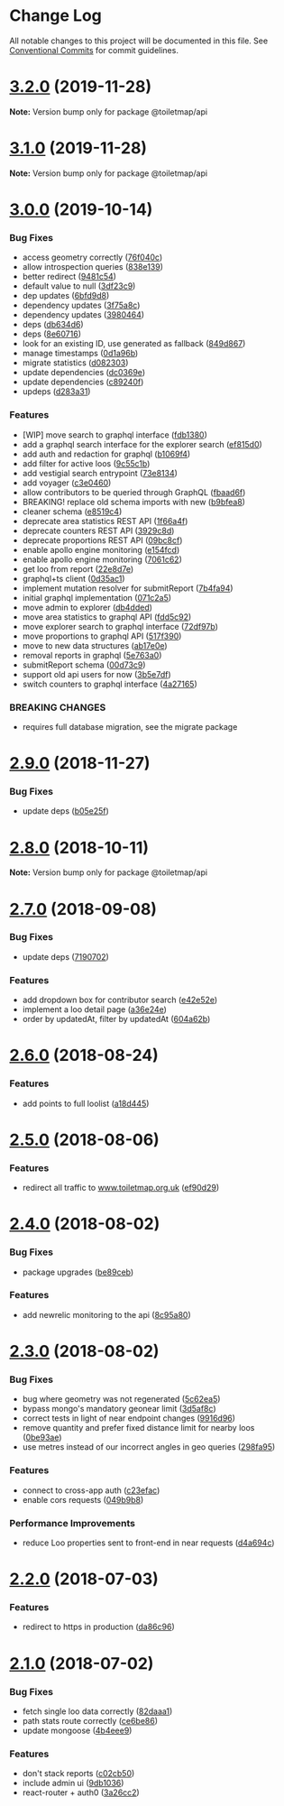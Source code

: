 # Change Log

All notable changes to this project will be documented in this file.
See [Conventional Commits](https://conventionalcommits.org) for commit guidelines.

# [3.2.0](https://github.com/neontribe/gbptm/compare/v3.0.0...v3.2.0) (2019-11-28)

**Note:** Version bump only for package @toiletmap/api





# [3.1.0](https://github.com/neontribe/gbptm/compare/v3.0.0...v3.1.0) (2019-11-28)

**Note:** Version bump only for package @toiletmap/api





# [3.0.0](https://github.com/neontribe/gbptm/compare/v2.9.0...v3.0.0) (2019-10-14)


### Bug Fixes

* access geometry correctly ([76f040c](https://github.com/neontribe/gbptm/commit/76f040c))
* allow introspection queries ([838e139](https://github.com/neontribe/gbptm/commit/838e139))
* better redirect ([9481c54](https://github.com/neontribe/gbptm/commit/9481c54))
* default value to null ([3df23c9](https://github.com/neontribe/gbptm/commit/3df23c9))
* dep updates ([6bfd9d8](https://github.com/neontribe/gbptm/commit/6bfd9d8))
* dependency updates ([3f75a8c](https://github.com/neontribe/gbptm/commit/3f75a8c))
* dependency updates ([3980464](https://github.com/neontribe/gbptm/commit/3980464))
* deps ([db634d6](https://github.com/neontribe/gbptm/commit/db634d6))
* deps ([8e60716](https://github.com/neontribe/gbptm/commit/8e60716))
* look for an existing ID, use generated as fallback ([849d867](https://github.com/neontribe/gbptm/commit/849d867))
* manage timestamps ([0d1a96b](https://github.com/neontribe/gbptm/commit/0d1a96b))
* migrate statistics ([d082303](https://github.com/neontribe/gbptm/commit/d082303))
* update dependencies ([dc0369e](https://github.com/neontribe/gbptm/commit/dc0369e))
* update dependencies ([c89240f](https://github.com/neontribe/gbptm/commit/c89240f))
* updeps ([d283a31](https://github.com/neontribe/gbptm/commit/d283a31))


### Features

* [WIP] move search to graphql interface ([fdb1380](https://github.com/neontribe/gbptm/commit/fdb1380))
* add a graphql search interface for the explorer search ([ef815d0](https://github.com/neontribe/gbptm/commit/ef815d0))
* add auth and redaction for graphql ([b1069f4](https://github.com/neontribe/gbptm/commit/b1069f4))
* add filter for active loos ([9c55c1b](https://github.com/neontribe/gbptm/commit/9c55c1b))
* add vestigial search entrypoint ([73e8134](https://github.com/neontribe/gbptm/commit/73e8134))
* add voyager ([c3e0460](https://github.com/neontribe/gbptm/commit/c3e0460))
* allow contributors to be queried through GraphQL ([fbaad6f](https://github.com/neontribe/gbptm/commit/fbaad6f))
* BREAKING! replace old schema imports with new ([b9bfea8](https://github.com/neontribe/gbptm/commit/b9bfea8))
* cleaner schema ([e8519c4](https://github.com/neontribe/gbptm/commit/e8519c4))
* deprecate area statistics REST API ([1f66a4f](https://github.com/neontribe/gbptm/commit/1f66a4f))
* deprecate counters REST API ([3929c8d](https://github.com/neontribe/gbptm/commit/3929c8d))
* deprecate proportions REST API ([09bc8cf](https://github.com/neontribe/gbptm/commit/09bc8cf))
* enable apollo engine monitoring ([e154fcd](https://github.com/neontribe/gbptm/commit/e154fcd))
* enable apollo engine monitoring ([7061c62](https://github.com/neontribe/gbptm/commit/7061c62))
* get loo from report ([22e8d7e](https://github.com/neontribe/gbptm/commit/22e8d7e))
* graphql+ts client ([0d35ac1](https://github.com/neontribe/gbptm/commit/0d35ac1))
* implement mutation resolver for submitReport ([7b4fa94](https://github.com/neontribe/gbptm/commit/7b4fa94))
* initial graphql implementation ([071c2a5](https://github.com/neontribe/gbptm/commit/071c2a5))
* move admin to explorer ([db4dded](https://github.com/neontribe/gbptm/commit/db4dded))
* move area statistics to graphql API ([fdd5c92](https://github.com/neontribe/gbptm/commit/fdd5c92))
* move explorer search to graphql interface ([72df97b](https://github.com/neontribe/gbptm/commit/72df97b))
* move proportions to graphql API ([517f390](https://github.com/neontribe/gbptm/commit/517f390))
* move to new data structures ([ab17e0e](https://github.com/neontribe/gbptm/commit/ab17e0e))
* removal reports in graphql ([5e763a0](https://github.com/neontribe/gbptm/commit/5e763a0))
* submitReport schema ([00d73c9](https://github.com/neontribe/gbptm/commit/00d73c9))
* support old api users for now ([3b5e7df](https://github.com/neontribe/gbptm/commit/3b5e7df))
* switch counters to graphql interface ([4a27165](https://github.com/neontribe/gbptm/commit/4a27165))


### BREAKING CHANGES

* requires full database migration, see the migrate
package





# [2.9.0](https://github.com/neontribe/gbptm/compare/v2.8.0...v2.9.0) (2018-11-27)


### Bug Fixes

* update deps ([b05e25f](https://github.com/neontribe/gbptm/commit/b05e25f))





# [2.8.0](https://github.com/neontribe/gbptm/compare/v2.7.0...v2.8.0) (2018-10-11)

**Note:** Version bump only for package @toiletmap/api





<a name="2.7.0"></a>
# [2.7.0](https://github.com/neontribe/gbptm/compare/v2.6.0...v2.7.0) (2018-09-08)


### Bug Fixes

* update deps ([7190702](https://github.com/neontribe/gbptm/commit/7190702))


### Features

* add dropdown box for contributor search ([e42e52e](https://github.com/neontribe/gbptm/commit/e42e52e))
* implement a loo detail page ([a36e24e](https://github.com/neontribe/gbptm/commit/a36e24e))
* order by updatedAt, filter by updatedAt ([604a62b](https://github.com/neontribe/gbptm/commit/604a62b))





<a name="2.6.0"></a>
# [2.6.0](https://github.com/neontribe/gbptm/compare/v2.5.0...v2.6.0) (2018-08-24)


### Features

* add points to full loolist ([a18d445](https://github.com/neontribe/gbptm/commit/a18d445))




<a name="2.5.0"></a>
# [2.5.0](https://github.com/neontribe/gbptm/compare/v2.4.0...v2.5.0) (2018-08-06)


### Features

* redirect all traffic to www.toiletmap.org.uk ([ef90d29](https://github.com/neontribe/gbptm/commit/ef90d29))




<a name="2.4.0"></a>
# [2.4.0](https://github.com/neontribe/gbptm/compare/v2.3.0...v2.4.0) (2018-08-02)


### Bug Fixes

* package upgrades ([be89ceb](https://github.com/neontribe/gbptm/commit/be89ceb))


### Features

* add newrelic monitoring to the api ([8c95a80](https://github.com/neontribe/gbptm/commit/8c95a80))




<a name="2.3.0"></a>
# [2.3.0](https://github.com/neontribe/gbptm/compare/v2.2.0...v2.3.0) (2018-08-02)


### Bug Fixes

* bug where geometry was not regenerated ([5c62ea5](https://github.com/neontribe/gbptm/commit/5c62ea5))
* bypass mongo's mandatory geonear limit ([3d5af8c](https://github.com/neontribe/gbptm/commit/3d5af8c))
* correct tests in light of near endpoint changes ([9916d96](https://github.com/neontribe/gbptm/commit/9916d96))
* remove quantity and prefer fixed distance limit for nearby loos ([0be93ae](https://github.com/neontribe/gbptm/commit/0be93ae))
* use metres instead of our incorrect angles in geo queries ([298fa95](https://github.com/neontribe/gbptm/commit/298fa95))


### Features

* connect to cross-app auth ([c23efac](https://github.com/neontribe/gbptm/commit/c23efac))
* enable cors requests ([049b9b8](https://github.com/neontribe/gbptm/commit/049b9b8))


### Performance Improvements

* reduce Loo properties sent to front-end in near requests ([d4a694c](https://github.com/neontribe/gbptm/commit/d4a694c))




<a name="2.2.0"></a>
# [2.2.0](https://github.com/neontribe/gbptm/compare/v2.1.0...v2.2.0) (2018-07-03)


### Features

* redirect to https in production ([da86c96](https://github.com/neontribe/gbptm/commit/da86c96))




<a name="2.1.0"></a>
# [2.1.0](https://github.com/neontribe/gbptm/compare/v0.0.5...v2.1.0) (2018-07-02)


### Bug Fixes

* fetch single loo data correctly ([82daaa1](https://github.com/neontribe/gbptm/commit/82daaa1))
* path stats route correctly ([ce6be86](https://github.com/neontribe/gbptm/commit/ce6be86))
* update mongoose ([4b4eee9](https://github.com/neontribe/gbptm/commit/4b4eee9))


### Features

* don't stack reports ([c02cb50](https://github.com/neontribe/gbptm/commit/c02cb50))
* include admin ui ([9db1036](https://github.com/neontribe/gbptm/commit/9db1036))
* react-router + auth0 ([3a26cc2](https://github.com/neontribe/gbptm/commit/3a26cc2))
